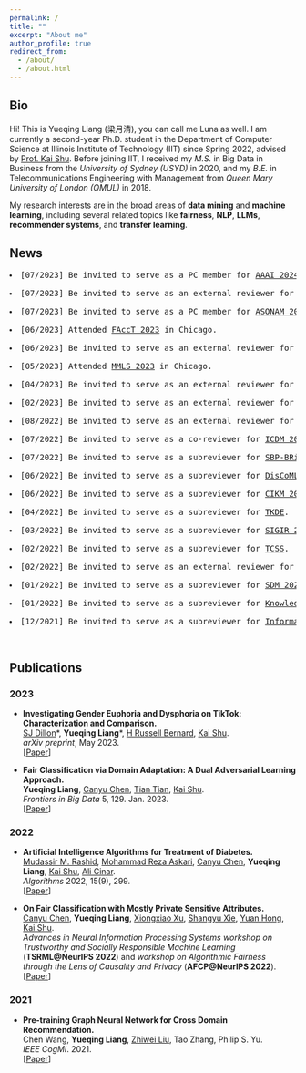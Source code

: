 ```yaml
---
permalink: /
title: ""
excerpt: "About me"
author_profile: true
redirect_from: 
  - /about/
  - /about.html
---
```

## Bio
Hi! This is Yueqing Liang (梁月清), you can call me Luna as well. I am currently a second-year Ph.D. student in the Department of Computer Science at Illinois Institute of Technology (IIT) since Spring 2022, advised by [Prof. Kai Shu](http://www.cs.iit.edu/~kshu/). Before joining IIT, I received my *M.S.* in Big Data in Business from the *University of Sydney (USYD)* in 2020, and my *B.E.* in Telecommunications Engineering with Management from *Queen Mary University of London (QMUL)* in 2018.

<!--
Hi there! This is Yueqing Liang (梁月清), you can call me Luna as well. I am currently a first-year Ph.D. student in the [Department of Computer Science](https://www.iit.edu/computer-science) at [Illinois Institute of Technology (IIT)](https://www.iit.edu) since Spring 2022, advised by [Prof. Kai Shu](http://www.cs.iit.edu/~kshu/). Before joining IIT, I received my Master degree in [Big Data in Business](https://www.sydney.edu.au/handbooks/archive/2019/business_school_PG/coursework/subject_areas/big_data_business.shtml.html) from the [University of Sydney (USYD)](https://www.sydney.edu.au) in 2020, and my Bachelor degree in [Telecommunications Engineering with Management](http://eecs.qmul.ac.uk/study-abroad/joint-programme-bupt/bupt-degree-programmes/#bteml) from [Queen Mary University of London (QMUL)](https://www.qmul.ac.uk) in 2018.
-->

My research interests are in the broad areas of **data mining** and **machine learning**, including several related topics like **fairness**, **NLP**, **LLMs**, **recommender systems**, and **transfer learning**.  

<!-- \[[View My Curriculum Vitae](https://yueqingliang1.github.io/files/CV_Yingtong.pdf)\]   
 -->
<!--
-->

<!--
**<span style="color: indigo;">I am actively looking for research cooperation /summer internship positions related to machine learning fairness in United States. You can contact me via email (yliang40 AT hawk DOT iit DOT edu).</span>**
-->

## News

<div class="highlight">
  <pre>
<li>[07/2023] Be invited to serve as a PC member for <a href="https://aaai.org/aaai-conference/">AAAI 2024</a>.</li>
<li>[07/2023] Be invited to serve as an external reviewer for <a href="https://www.cloud-conf.net/icdm2023/">ICDM 2023</a>.</li>
<li>[07/2023] Be invited to serve as a PC member for <a href="https://asonam.cpsc.ucalgary.ca/2023/index.html//">ASONAM 2023</a>.</li>
<li>[06/2023] Attended <a href="https://facctconference.org/2023/">FAccT 2023</a> in Chicago.</li>
<li>[06/2023] Be invited to serve as an external reviewer for <a href="https://uobevents.eventsair.com/cikm2023//">CIKM 2023</a>.</li>
<li>[05/2023] Attended <a href="https://www.midwest-ml.org/2023/">MMLS 2023</a> in Chicago.</li>
<li>[04/2023] Be invited to serve as an external reviewer for <a href="https://2023.ecmlpkdd.org/">ECML PKDD 2023</a>.</li>
<li>[02/2023] Be invited to serve as an external reviewer for <a href="https://sigir.org/sigir2023/">SIGIR 2023</a>.</li>
<li>[08/2022] Be invited to serve as an external reviewer for <a href="https://www.wsdm-conference.org/2022/">WSDM 2022</a>.</li>
<li>[07/2022] Be invited to serve as a co-reviewer for <a href="https://icdm22.cse.usf.edu//">ICDM 2022</a>.</li>
<li>[07/2022] Be invited to serve as a subreviewer for <a href="http://sbp-brims.org/2022//">SBP-BRiMS 2022</a>.</li>
<li>[06/2022] Be invited to serve as a subreviewer for <a href="https://sites.google.com/nyu.edu/discoml/home/">DisCoML 2022</a>.</li>
<li>[06/2022] Be invited to serve as a subreviewer for <a href="https://www.cikm2022.org/">CIKM 2022</a>.</li>
<li>[04/2022] Be invited to serve as a subreviewer for <a href="https://www.computer.org/csdl/journal/tk/">TKDE</a>.</li>
<li>[03/2022] Be invited to serve as a subreviewer for <a href="https://sigir.org/sigir2022//">SIGIR 2022</a>.</li>
<li>[02/2022] Be invited to serve as a subreviewer for <a href="https://ieeexplore.ieee.org/xpl/aboutJournal.jsp?punumber=6570650/">TCSS</a>.</li>
<li>[02/2022] Be invited to serve as an external reviewer for <a href="https://www.kdd.org/kdd2022//">KDD 2022</a>.</li>
<li>[01/2022] Be invited to serve as a subreviewer for <a href="https://www.siam.org/conferences/cm/conference/sdm22/">SDM 2022</a>.</li>
<li>[01/2022] Be invited to serve as a subreviewer for <a href="https://www.sciencedirect.com/journal/knowledge-based-systems/">Knowledge-Based Systems</a>.</li>
<li>[12/2021] Be invited to serve as a subreviewer for <a href="https://www.sciencedirect.com/journal/information-and-management/">Information & Management</a>.</li>
  </pre>
</div>


 

## Publications
### 2023
  * **Investigating Gender Euphoria and Dysphoria on TikTok: Characterization and Comparison.**  
  [SJ Dillon](https://anthropology.emory.edu/people/grad_bios/dillon-sj.html)\*, **Yueqing Liang**\*, [H Russell Bernard](https://hrussellbernard.com/), [Kai Shu](http://www.cs.iit.edu/~kshu/).  
*arXiv preprint*, May 2023.  
\[[Paper](https://arxiv.org/abs/2305.19552)\]


  * **Fair Classification via Domain Adaptation: A Dual Adversarial Learning Approach.**  
  **Yueqing Liang**, [Canyu Chen](https://canyuchen.com/), [Tian Tian](https://www.linkedin.com/in/tian-tian-3b0a9bb0/), [Kai Shu](http://www.cs.iit.edu/~kshu/).  
*Frontiers in Big Data* 5, 129. Jan. 2023.  
\[[Paper](https://www.frontiersin.org/articles/10.3389/fdata.2022.1049565/full?&utm_source=Email_to_authors_&utm_medium=Email&utm_content=T1_11.5e1_author&utm_campaign=Email_publication&field=&journalName=Frontiers_in_Big_Data&id=1049565)\]

### 2022
  * **Artificial Intelligence Algorithms for Treatment of Diabetes.**  
  [Mudassir M. Rashid](https://scholar.google.com/citations?user=F3OZmPoAAAAJ&hl=en), [Mohammad Reza Askari](https://scholar.google.com/citations?user=njl6K6VfGlAC&hl=en), [Canyu Chen](https://canyuchen.com/), **Yueqing Liang**, [Kai Shu](http://www.cs.iit.edu/~kshu/), [Ali Cinar](https://sites.google.com/iit.edu/ali-cinar).  
*Algorithms* 2022, 15(9), 299.  
\[[Paper](https://www.mdpi.com/1999-4893/15/9/299)\]

  * **On Fair Classification with Mostly Private Sensitive Attributes.**  
  [Canyu Chen](https://canyuchen.com/), **Yueqing Liang**, [Xiongxiao Xu](https://xiongxiaoxu.github.io/), [Shangyu Xie](https://scholar.google.com/citations?user=fZXYI2wAAAAJ&hl=en), [Yuan Hong](https://yhongcs.github.io/index.html), [Kai Shu](http://www.cs.iit.edu/~kshu/).  
  *Advances in Neural Information Processing Systems workshop on Trustworthy and Socially Responsible Machine Learning* (**TSRML@NeurIPS 2022**) and *workshop on Algorithmic Fairness through the Lens of Causality and Privacy* (**AFCP@NeurIPS 2022**).  
\[[Paper](https://arxiv.org/abs/2207.08336)\]
<!-- *Advances in Neural Information Processing Systems(NeurIPS), Workshop*, 2022.   -->



### 2021
  * **Pre-training Graph Neural Network for Cross Domain Recommendation.**  
  Chen Wang, **Yueqing Liang**, [Zhiwei Liu](https://sites.google.com/view/zhiwei-jim), Tao Zhang, Philip S. Yu.  
*IEEE CogMI*. 2021.  
\[[Paper](https://arxiv.org/abs/2111.08268)\]


